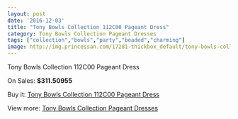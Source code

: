 ```yaml
---
layout: post
date: '2016-12-03'
title: "Tony Bowls Collection 112C00 Pageant Dress"
category: Tony Bowls Collection Pageant Dresses
tags: ["collection","bowls","party","beaded","charming"]
image: http://img.princessan.com/17281-thickbox_default/tony-bowls-collection-112c00-pageant-dress.jpg
---
```

Tony Bowls Collection 112C00 Pageant Dress

On Sales: **$311.50955**
<a href="https://www.princessan.com/en/tony-bowls-collection-pageant-dresses/8153-tony-bowls-collection-112c00-pageant-dress.html"><amp-img layout="responsive" width="600" height="600" src="//img.princessan.com/17281-thickbox_default/tony-bowls-collection-112c00-pageant-dress.jpg" alt="Tony Bowls Collection 112C00 Pageant Dress 0" /></a>
<a href="https://www.princessan.com/en/tony-bowls-collection-pageant-dresses/8153-tony-bowls-collection-112c00-pageant-dress.html"><amp-img layout="responsive" width="600" height="600" src="//img.princessan.com/17284-thickbox_default/tony-bowls-collection-112c00-pageant-dress.jpg" alt="Tony Bowls Collection 112C00 Pageant Dress 1" /></a>
<a href="https://www.princessan.com/en/tony-bowls-collection-pageant-dresses/8153-tony-bowls-collection-112c00-pageant-dress.html"><amp-img layout="responsive" width="600" height="600" src="//img.princessan.com/17283-thickbox_default/tony-bowls-collection-112c00-pageant-dress.jpg" alt="Tony Bowls Collection 112C00 Pageant Dress 2" /></a>
<a href="https://www.princessan.com/en/tony-bowls-collection-pageant-dresses/8153-tony-bowls-collection-112c00-pageant-dress.html"><amp-img layout="responsive" width="600" height="600" src="//img.princessan.com/17282-thickbox_default/tony-bowls-collection-112c00-pageant-dress.jpg" alt="Tony Bowls Collection 112C00 Pageant Dress 3" /></a>

Buy it: [Tony Bowls Collection 112C00 Pageant Dress](https://www.princessan.com/en/tony-bowls-collection-pageant-dresses/8153-tony-bowls-collection-112c00-pageant-dress.html "Tony Bowls Collection 112C00 Pageant Dress")

View more: [Tony Bowls Collection Pageant Dresses](https://www.princessan.com/en/66-tony-bowls-collection-pageant-dresses "Tony Bowls Collection Pageant Dresses")